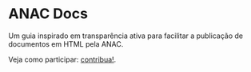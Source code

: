 # ANAC Docs

Um guia inspirado em transparência ativa para facilitar a publicação de documentos em HTML pela ANAC.

Veja como participar: [contribua!](CONTRIBUTING.md).
